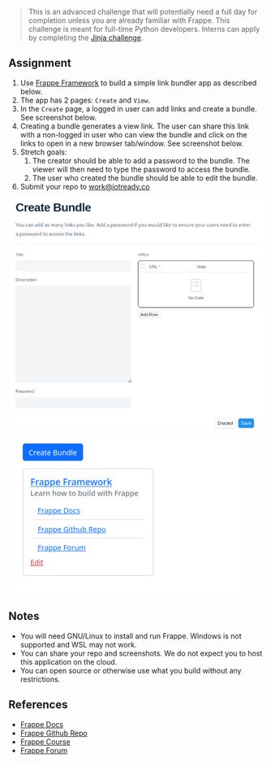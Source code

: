 > This is an advanced challenge that will potentially need a full day for completion unless you are already familiar with Frappe.
> This challenge is meant for full-time Python developers. Interns can apply by completing the [Jinja challenge](../python-web/README.md).

## Assignment

1. Use [Frappe Framework](https://frappeframework.com) to build a simple link bundler app as described below.
2. The app has 2 pages: `Create` and `View`.
3. In the `Create` page, a logged in user can add links and create a bundle. See screenshot below.
4. Creating a bundle generates a view link. The user can share this link with a non-logged in user who can view the bundle and click on the links to open in a new browser tab/window. See screenshot below.
5. Stretch goals:
   1. The creator should be able to add a password to the bundle. The viewer will then need to type the password to access the bundle.
   2. The user who created the bundle should be able to edit the bundle.
6. Submit your repo to [work@iotready.co](mailto:work@iotready.co)

![Create Bundle](media/create_bundle.png)
![View Bundle](media/view_bundle.png)

## Notes

- You will need GNU/Linux to install and run Frappe. Windows is not supported and WSL may not work.
- You can share your repo and screenshots. We do not expect you to host this application on the cloud.
- You can open source or otherwise use what you build without any restrictions.

## References

- [Frappe Docs](https://frappeframework.com/docs/)
- [Frappe Github Repo](https://github.com/frappe/frappe/)
- [Frappe Course](https://frappe.school/courses/frappe-framework-course)
- [Frappe Forum](https://discuss.frappe.io/)
